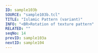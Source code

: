 ```yaml
---
ID: sample103b
SOURCE: "sample103b.tcl"
TITLE: "Islamic Pattern (variant)"
INFO: "<BR>Rotation of texture pattern"
RELATED: ""
seqNo: 14
prevID: sample103a
nextID: sample104
---
```

